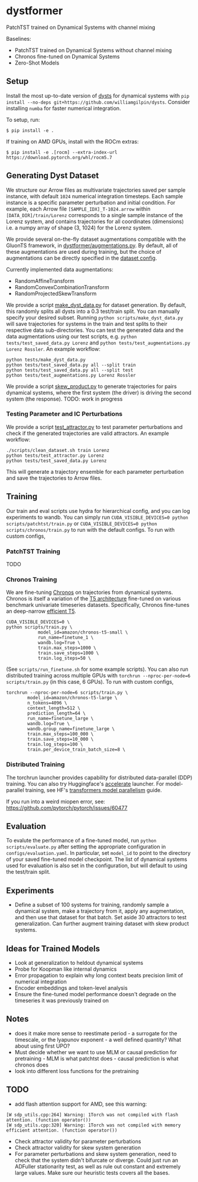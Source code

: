 # dystformer
PatchTST trained on Dynamical Systems with channel mixing

Baselines:
+ PatchTST trained on Dynamical Systems without channel mixing
+ Chronos fine-tuned on Dynamical Systems
+ Zero-Shot Models

## Setup
Install the most up-to-date version of [dysts](https://github.com/williamgilpin/dysts) for dynamical systems with `pip install --no-deps git+https://github.com/williamgilpin/dysts`. Consider installing `numba` for faster numerical integration.

To setup, run:
```
$ pip install -e .
```

If training on AMD GPUs, install with the ROCm extras:
```
$ pip install -e .[rocm] --extra-index-url https://download.pytorch.org/whl/rocm5.7
```

## Generating Dyst Dataset
We structure our Arrow files as multivariate trajectories saved per sample instance, with default `1024` numerical integration timesteps. Each sample instance is a specific parameter perturbation and initial condition. For example, each Arrow file `[SAMPLE_IDX]_T-1024.arrow` within `[DATA_DIR]/train/Lorenz` corresponds to a single sample instance of the Lorenz system, and contains trajectories for all coordinates (dimensions) i.e. a numpy array of shape (3, 1024) for the Lorenz system.  

We provide several on-the-fly dataset augmentations compatible with the GluonTS framework, in [dystformer/augmentations.py](dystformer.augmentations). By default, all of these augmentations are used during training, but the choice of augmentations can be directly specified in the [dataset config](config/dataset.yaml).

Currently implemented data augmentations:
- RandomAffineTransform
- RandomConvexCombinationTransform
- RandomProjectedSkewTransform

We provide a script [make_dyst_data.py](scripts/make_dyst_data.py) for dataset generation. By default, this randomly splits all dysts into a 0.3 test/train split. You can manually specify your desired subset. Running `python scripts/make_dyst_data.py` will save trajectories for systems in the train and test splits to their respective data sub-directories. You can test the generated data and the data augmentations using our test scripts, e.g. `python tests/test_saved_data.py Lorenz` and `python tests/test_augmentations.py Lorenz Rossler`. An example workflow:

```
python tests/make_dyst_data.py
python tests/test_saved_data.py all --split train
python tests/test_saved_data.py all --split test
python tests/test_augmentations.py Lorenz Rossler
```

We provide a script [skew_product.py](scripts/skew_product.py) to generate trajectories for pairs dynamical systems, where the first system (the driver) is driving the second system (the response). TODO: work in progress

### Testing Parameter and IC Perturbations
We provide a script [test_attractor.py](scripts/test_attractor.py) to test parameter perturbations and check if the generated trajectories are valid attractors. An example workflow:

```
./scripts/clean_dataset.sh train Lorenz
python tests/test_attractor.py Lorenz
python tests/test_saved_data.py Lorenz
```

This will generate a trajectory ensemble for each parameter perturbation and save the trajectories to Arrow files.

## Training
Our train and eval scripts use hydra for hierarchical config, and you can log experiments to wandb. You can simply run `CUDA_VISIBLE_DEVICES=0 python scripts/patchtst/train.py` or `CUDA_VISIBLE_DEVICES=0 python scripts/chronos/train.py` to run with the default configs. To run with custom configs, 

### PatchTST Training
TODO

### Chronos Training
We are fine-tuning [Chronos](https://github.com/amazon-science/chronos-forecasting) on trajectories from dynamical systems. Chronos is itself a variation of the [T5 architecture](https://huggingface.co/docs/transformers/en/model_doc/t5) fine-tuned on various benchmark univariate timeseries datasets. Specifically, Chronos fine-tunes an deep-narrow [efficient T5](https://huggingface.co/google/t5-efficient-large).

```
CUDA_VISIBLE_DEVICES=0 \
python scripts/train.py \
            model_id=amazon/chronos-t5-small \
            run_name=finetune_1 \
            wandb.log=True \
            train.max_steps=1000 \
            train.save_steps=1000 \
            train.log_steps=50 \
```
(See `scripts/run_finetune.sh` for some example scripts). You can also run distributed training across multiple GPUs with `torchrun --nproc-per-node=6 scripts/train.py` (in this case, 6 GPUs). To run with custom configs,

```
torchrun --nproc-per-node=6 scripts/train.py \
        model_id=amazon/chronos-t5-large \
        n_tokens=4096 \
        context_length=512 \
        prediction_length=64 \
        run_name=finetune_large \
        wandb.log=True \
        wandb.group_name=finetune_large \
        train.max_steps=100_000 \
        train.save_steps=10_000 \
        train.log_steps=100 \
        train.per_device_train_batch_size=8 \
```

### Distributed Training
The torchrun launcher provides capability for distributed data-parallel (DDP) training. You can also try Huggingface's [accelerate](https://huggingface.co/docs/transformers/en/accelerate) launcher. For model-parallel training, see HF's [transformers model parallelism](https://huggingface.co/docs/transformers/v4.15.0/en/parallelism) guide.

If you run into a weird miopen error, see: https://github.com/pytorch/pytorch/issues/60477

## Evaluation
To evalute the performance of a fine-tuned model, run `python scripts/evaluate.py` after setting the appropriate configuration in `configs/evaluation.yaml`. In particular, set `model_id` to point to the directory of your saved fine-tuned model checkpoint. The list of dynamical systems used for evaluation is also set in the configuration, but will default to using the test/train split.

## Experiments
+ Define a subset of 100 systems for training, randomly sample a dynamical system, make a trajectory from it, apply any augmentation, and then use that dataset for that batch. Set aside 30 attractors to test generalization. Can further augment training dataset with skew product systems.

## Ideas for Trained Models
+ Look at generalization to heldout dynamical systems
+ Probe for Koopman like internal dynamics
+ Error propagation to explain why long context beats precision limit of numerical integration
+ Encoder embeddings and token-level analysis
+ Ensure the fine-tuned model performance doesn't degrade on the timeseries it was previously trained on

## Notes
+ does it make more sense to reestimate period - a surrogate for the timescale, or the lyapunov exponent - a well defined quantity? What about using first UPO?
+ Must decide whether we want to use MLM or causal prediction for pretraining
        - MLM is what patchtst does
        - causal prediction is what chronos does
+ look into different loss functions for the pretraining

## TODO

+ add flash attention support for AMD, see this warning: 
```
[W sdp_utils.cpp:264] Warning: 1Torch was not compiled with flash attention. (function operator())
[W sdp_utils.cpp:320] Warning: 1Torch was not compiled with memory efficient attention. (function operator())
```
+ Check attractor validity for parameter perturbations
+ Check attractor validity for skew system generation
+ For parameter perturbations and skew system generation, need to check that the system didn't bifurcate or diverge. Could just run an ADFuller stationarity test, as well as rule out constant and extremely large values. Make sure our heuristic tests covers all the bases.